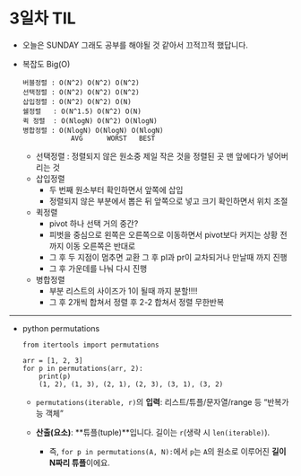 # 3일차 TIL

- 오늘은 SUNDAY 그래도 공부를 해야될 것 같아서 끄적끄적 했답니다.

- 복잡도 Big(O)
  ```
  버블정렬 : O(N^2) O(N^2) O(N^2)
  선택정렬 : O(N^2) O(N^2) O(N^2)
  삽입정렬 : O(N^2) O(N^2) O(N)
  쉘정렬   : O(N^1.5) O(N^2) O(N)
  퀵 정렬  : O(NlogN) O(N^2) O(NlogN)
  병합정렬 : O(NlogN) O(NlogN) O(NlogN)
              AVG      WORST   BEST
  ```
  - 선택정렬 : 정렬되지 않은 원소중 제일 작은 것을 정렬된 곳 맨 앞에다가 넣어버리는 것
  - 삽입정렬
    - 두 번째 원소부터 확인하면서 앞쪽에 삽입
    - 정렬되지 않은 부분에서 뽑은 뒤 앞쪽으로 넣고 크기 확인하면서 위치 조절
  - 퀵정렬
    - pivot 하나 선택 거의 중간?
    - 피벗을 중심으로 왼쪽은 오른쪽으로 이동하면서 pivot보다 커지는 상황 전까지 이동 오른쪽은 반대로
    - 그 후 두 지점이 멈추면 교환 그 후 pl과 pr이 교차되거나 만날때 까지 진행
    - 그 후 가운데를 나눠 다시 진행
  - 병합정렬
    - 부분 리스트의 사이즈가 1이 될때 까지 분할!!!!
    - 그 후 2개씩 합쳐서 정렬 후 2-2 합쳐서 정렬 무한반복

---

- python permutations

  ```
  from itertools import permutations

  arr = [1, 2, 3]
  for p in permutations(arr, 2):
      print(p)
      (1, 2), (1, 3), (2, 1), (2, 3), (3, 1), (3, 2)
  ```

  - `permutations(iterable, r)`의 **입력**: 리스트/튜플/문자열/range 등 “반복가능 객체”
  - **산출(요소)**: **튜플(tuple)**입니다. 길이는 `r`(생략 시 `len(iterable)`).

    - 즉, `for p in permutations(A, N):`에서 `p`는 `A`의 원소로 이루어진 **길이 N짜리 튜플**이에요.
